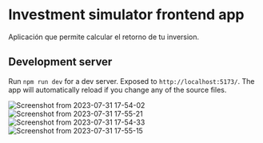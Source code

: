 # Investment simulator frontend app

Aplicación que permite calcular el retorno de tu inversion.


## Development server

Run `npm run dev` for a dev server. Exposed to `http://localhost:5173/`. The app will automatically reload if you change any of the source files.


![Screenshot from 2023-07-31 17-54-02](https://github.com/SantiagoCendales/Investment-simulator/assets/48776602/339616eb-2bf0-44c2-914f-7c5791923ede)
![Screenshot from 2023-07-31 17-55-21](https://github.com/SantiagoCendales/Investment-simulator/assets/48776602/d97010ee-ee31-472b-b240-19961ead53e7)
![Screenshot from 2023-07-31 17-54-33](https://github.com/SantiagoCendales/Investment-simulator/assets/48776602/679c520a-830e-4010-a391-36069a07ad9f)
![Screenshot from 2023-07-31 17-55-15](https://github.com/SantiagoCendales/Investment-simulator/assets/48776602/6ae8b868-0747-413d-92db-6b7c4917cf03)
